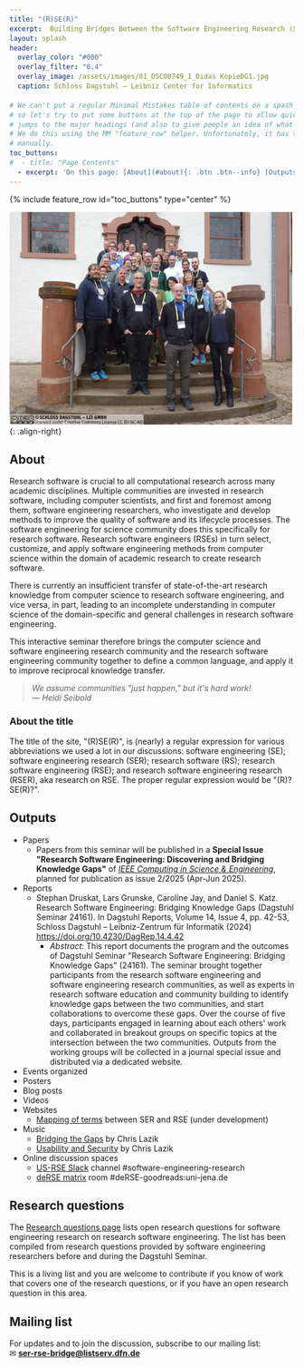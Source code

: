 ```yaml
---
title: "(R)SE(R)"
excerpt:  Building Bridges Between the Software Engineering Research (SER) and Research Software Engineering (RSE) Communities
layout: splash
header:
  overlay_color: "#000"
  overlay_filter: "0.4"
  overlay_image: /assets/images/01_DSC00749_1_Didas KopieDG1.jpg
  caption: Schloss Dagstuhl – Leibniz Center for Informatics

# We can't put a regular Minimal Mistakes table of contents on a spash page, 
# so let's try to put some buttons at the top of the page to allow quick
# jumps to the major headings (and also to give people an idea of what's on the page.)
# We do this using the MM "feature_row" helper. Unfortunately, it has to be maintained
# manually.
toc_buttons:
#  - title: "Page Contents"
  - excerpt: 'On this page: [About](#about){: .btn .btn--info} [Outputs](#outputs){: .btn .btn--info} [Research questions](#research-questions){: .btn .btn--info} [Mailing list](#mailing-list){: .btn .btn--info}'
---
```


{% include feature_row id="toc_buttons" type="center" %}

![Participants in Dagstuhl Seminar 24161](/assets/images/24161.02.s.jpg){: .align-right}

## About

Research software is crucial to all computational research across many academic disciplines. Multiple communities are invested in research software, including computer scientists, and first and foremost among them, software engineering researchers, who investigate and develop methods to improve the quality of software and its lifecycle processes. The software engineering for science community does this specifically for research software. Research software engineers (RSEs) in turn select, customize, and apply software engineering methods from computer science within the domain of academic research to create research software.

There is currently an insufficient transfer of state-of-the-art research knowledge from computer science to research software engineering, and vice versa, in part, leading to an incomplete understanding in computer science of the domain-specific and general challenges in research software engineering.

This interactive seminar therefore brings the computer science and software engineering research community and the research software engineering community together to define a common language, and apply it to improve reciprocal knowledge transfer.

> *We assume communities "just happen," but it's hard work!*<br>
> *&mdash; Heidi Seibold*

### About the title

The title of the site, "(R)SE(R)", is (nearly) a regular expression for various abbreviations we used a lot in our discussions:
software engineering (SE); 
software engineering research (SER);
research software (RS);
research software engineering (RSE); and
research software engineering research (RSER), aka research on RSE.
The proper regular expression would be "(R)?SE(R)?".

## Outputs

* Papers
  - Papers from this seminar will be published in a **Special Issue "Research Software Engineering: Discovering and Bridging Knowledge Gaps"**
    of [*IEEE Computing in Science & Engineering*](https://ieeexplore.ieee.org/xpl/aboutJournal.jsp?punumber=5992),  
    planned for publication as issue 2/2025 (Apr-Jun 2025).
* Reports
  - Stephan Druskat, Lars Grunske, Caroline Jay, and Daniel S. Katz. Research Software Engineering: Bridging Knowledge Gaps (Dagstuhl Seminar 24161). In Dagstuhl Reports, Volume 14, Issue 4, pp. 42-53, Schloss Dagstuhl – Leibniz-Zentrum für Informatik (2024) <https://doi.org/10.4230/DagRep.14.4.42>
    - *Abstract:* This report documents the program and the outcomes of Dagstuhl Seminar "Research Software Engineering: Bridging Knowledge Gaps" (24161). The seminar brought together participants from the research software engineering and software engineering research communities, as well as experts in research software education and community building to identify knowledge gaps between the two communities, and start collaborations to overcome these gaps. Over the course of five days, participants engaged in learning about each others' work and collaborated in breakout groups on specific topics at the intersection between the two communities. Outputs from the working groups will be collected in a journal special issue and distributed via a dedicated website.
* Events organized
* Posters
* Blog posts
* Videos
* Websites
  - [Mapping of terms](/mapping-of-terms) between SER and RSE (under development)
* Music
  - [Bridging the Gaps](/assets/music/Bridging%20the%20Gaps.mp3) by Chris Lazik
  - [Usability and Security](/assets/music/Usability%20and%20Security.mp3) by Chris Lazik
* Online discussion spaces
  - [US-RSE Slack](https://usrse.slack.com) channel  #software-engineering-research
  - [deRSE matrix](https://matrix.to/#/#de-rse.org:matrix.org) room #deRSE-goodreads:uni-jena.de

## Research questions

The [Research questions page](/research-questions/) lists open research questions for software engineering research on research software engineering. The list has been compiled from research questions provided by software engineering researchers before and during the Dagstuhl Seminar.

This is a living list and you are welcome to contribute if you know of work that covers one of the research questions, or if you have an open research question in this area.


## Mailing list

For updates and to join the discussion, subscribe to our mailing list:  
✉ [**ser-rse-bridge@listserv.dfn.de**](https://www.listserv.dfn.de/sympa/info/ser-rse-bridge)

<!--
## Outcomes

## Impacts
-->

